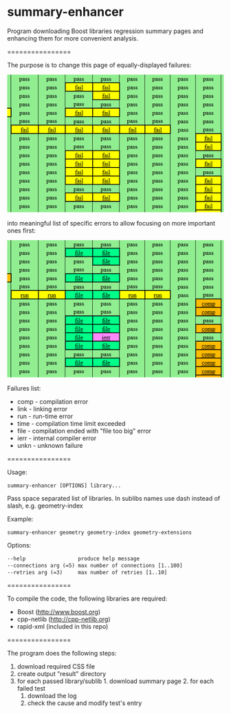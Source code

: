 summary-enhancer
================

Program downloading Boost libraries regression summary pages and enhancing them for more convenient analysis.

================

The purpose is to change this page of equally-displayed failures:

![Before](before.png)

into meaningful list of specific errors to allow focusing on more important ones first:

![After](after.png)

Failures list:

 * comp - compilation error
 * link - linking error
 * run - run-time error
 * time - compilation time limit exceeded
 * file - compilation ended with "file too big" error
 * ierr - internal compiler error
 * unkn - unknown failure

================

Usage:

    summary-enhancer [OPTIONS] library...

Pass space separated list of libraries. In sublibs names use dash instead of slash, e.g. geometry-index

Example:

    summary-enhancer geometry geometry-index geometry-extensions

Options:

    --help                 produce help message
    --connections arg (=5) max number of connections [1..100]
    --retries arg (=3)     max number of retries [1..10]
    
================

To compile the code, the following libraries are required:

 * Boost (http://www.boost.org)
 * cpp-netlib (http://cpp-netlib.org)
 * rapid-xml (included in this repo)

================

The program does the following steps:

  1. download required CSS file
  2. create output "result" directory
  3. for each passed library/sublib
    1. download summary page
    2. for each failed test
      1. download the log
      2. check the cause and modify test's entry
